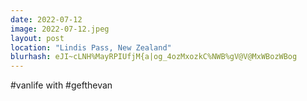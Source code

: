 ```yaml
---
date: 2022-07-12
image: 2022-07-12.jpeg
layout: post
location: "Lindis Pass, New Zealand"
blurhash: eJI~cLNH%MayRPIUfjM{a|og_4ozMxozkC%NWB%gV@V@MxWBozWBog
---
```


#vanlife with #gefthevan
